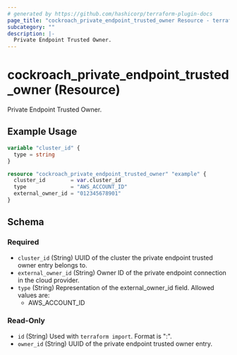 ```yaml
---
# generated by https://github.com/hashicorp/terraform-plugin-docs
page_title: "cockroach_private_endpoint_trusted_owner Resource - terraform-provider-cockroach"
subcategory: ""
description: |-
  Private Endpoint Trusted Owner.
---
```


# cockroach_private_endpoint_trusted_owner (Resource)

Private Endpoint Trusted Owner.

## Example Usage

```terraform
variable "cluster_id" {
  type = string
}

resource "cockroach_private_endpoint_trusted_owner" "example" {
  cluster_id        = var.cluster_id
  type              = "AWS_ACCOUNT_ID"
  external_owner_id = "012345678901"
}
```

<!-- schema generated by tfplugindocs -->
## Schema

### Required

- `cluster_id` (String) UUID of the cluster the private endpoint trusted owner entry belongs to.
- `external_owner_id` (String) Owner ID of the private endpoint connection in the cloud provider.
- `type` (String) Representation of the external_owner_id field. Allowed values are:
  * AWS_ACCOUNT_ID

### Read-Only

- `id` (String) Used with `terraform import`. Format is "<cluster ID>:<owner ID>".
- `owner_id` (String) UUID of the private endpoint trusted owner entry.


